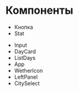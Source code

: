 # Компоненты

- Кнопка
- Stat

* Input
* DayCard
* ListDays
* App
* WetherIcon
* LeftPanel
* CitySelect
